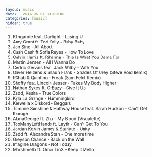```yaml
---
layout: music
date:   2016-05-01 14:00:00
categories: [music]
hidden: true
---
```


1. Klingande feat. Daylight - Losing U
2. Amy Grant ft. Tori Kelly - Baby Baby
3. Jon Sine - All About
4. Cash Cash ft Sofia Reyes - How To Love
5. Calvin Harris ft. Rihanna - This Is What You Came For
6. Martin Jensen - All I Wanna Do
7. Cedric Gervais feat. Jack Wilby - With You
8. Oliver Heldens & Shaun Frank - Shades Of Grey (Steve Void Remix)
9. R3hab & Quintino - Freak (Sam Feldt Remix)
10. Shoffy feat. Lincoln Jesser - Takes My Body Higher
11. Nathan Sykes ft. G-Eazy - Give It Up
12. Zedd, Kesha - True Colors
13. Kyla La Grange - Hummingbird
14. Krewella x Diskord - Beggars
15. Tommie Sunshine & Halfway House feat. Sarah Hudson - Can't Get Enough
16. AlunaGeorge ft. Zhu - My Blood (Visualette)
17. TooManyLeftHands ft. Layth - Can't Get To You
18. Jordan Kelvin James & Starlyte - Unity
19. Zedd ft. Alexandra Stan - One more time
20. Greyson Chance - Back on the Wall
21. Imagine Dragons - Not Today
22. Marshmello ft. Omar LinX - Keep it Mello
